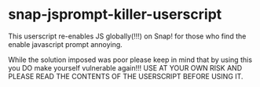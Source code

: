 # snap-jsprompt-killer-userscript
This userscript re-enables JS globally(!!!) on Snap! for those who find the enable javascript prompt annoying.

While the solution imposed was poor please keep in mind that by using this you DO make yourself vulnerable again!!!
USE AT YOUR OWN RISK AND PLEASE READ THE CONTENTS OF THE USERSCRIPT BEFORE USING IT.
